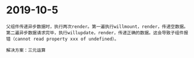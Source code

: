 # 2019-10-5
    父组件传递异步数据时，执行两次render。第一遍执行willmount，render，传递空数据。第二遍异步数据请求完毕，执行willupdate，render，传递正确的数据。这会导致子组件报错（cannot read property xxx of undefined）。

    解决方案：三元运算

